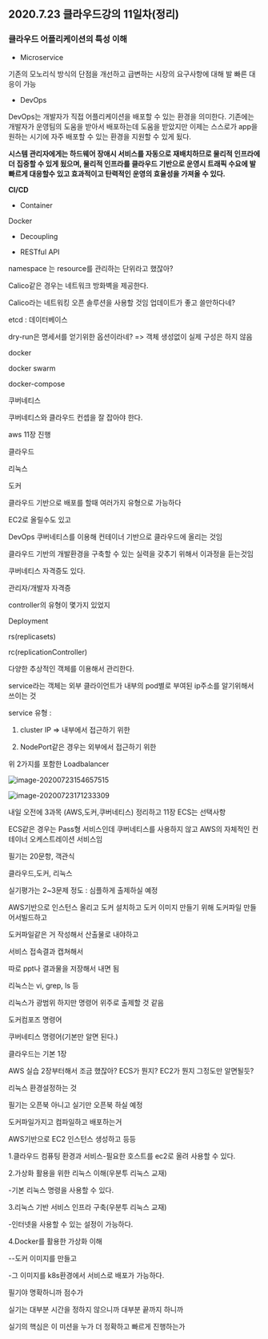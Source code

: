 ## 2020.7.23 클라우드강의 11일차(정리)



### 클라우드 어플리케이션의 특성 이해

- Microservice

기존의 모노리식 방식의 단점을 개선하고 급변하는 시장의 요구사항에 대해 발 빠른 대응이 가능



- DevOps

DevOps는 개발자가 직접 어플리케이션을 배포할 수 있는 환경을 의미한다. 기존에는 개발자가 운영팀의 도움을 받아서 배포하는데 도움을 받았지만 이제는 스스로가 app을 원하는 시기에 자주 배포할 수 있는 환경을 지원할 수 있게 됬다. 

**시스템 관리자에게는 하드웨어 장애시 서비스를 자동으로 재배치하므로 물리적 인프라에 더 집중할 수 있게 됬으며, 물리적 인프라를 클라우드 기반으로 운영시 트래픽 수요에 발빠르게 대응할수 있고 효과적이고 탄력적인 운영의 효율성을 가져올 수 있다.**

**CI/CD**



- Container

Docker

- Decoupling

- RESTful API

  



namespace 는 resource를 관리하는 단위라고 했잖아?

Calico같은 경우는 네트워크 방화벽을 제공한다.

Calico라는 네트워킹 오픈 솔루션을 사용할 것임 업데이트가 좋고 쓸만하다네?



etcd : 데이터베이스

dry-run은 명세서를 얻기위한 옵션이라네? => 객체 생성없이 실제 구성은 하지 않음





docker

docker swarm

docker-compose

쿠버네티스



쿠버네티스와 클라우드 컨셉을 잘 잡아야 한다.



aws 11장 진행



클라우드

리눅스

도커



클라우드 기반으로 배포를 할때 여러가지 유형으로 가능하다

EC2로 올릴수도 있고 





DevOps 쿠버네티스를 이용해 컨테이너 기반으로 클라우드에 올리는 것임



클라우드 기반의 개발환경을 구축할 수 있는 실력을 갖추기 위해서 이과정을 듣는것임



쿠버네티스 자격증도 있다.

관리자/개발자 자격증





controller의 유형이 몇가지 있었지

Deployment

rs(replicasets)

rc(replicationController)



다양한 추상적인 객체를 이용해서 관리한다.



service라는 객체는 외부 클라이언트가 내부의 pod별로 부여된 ip주소를 알기위해서 쓰이는 것



service 유형 : 

1. cluster IP => 내부에서 접근하기 위한 

2. NodePort같은 경우는 외부에서 접근하기 위한

위 2가지를 포함한 Loadbalancer

![image-20200723154657515](C:\Users\KAUstar\AppData\Roaming\Typora\typora-user-images\image-20200723154657515.png)

![image-20200723171233309](C:\Users\KAUstar\AppData\Roaming\Typora\typora-user-images\image-20200723171233309.png)





내일 오전에 3과목 (AWS,도커,쿠버네티스) 정리하고 11장 ECS는 선택사항

ECS같은 경우는 Pass형 서비스인데 쿠버네티스를 사용하지 않고 AWS의 자체적인 컨테이너 오케스트레이션 서비스임

 





필기는 20문항, 객관식

클라우드,도커, 리눅스



실기평가는 2~3문제 정도 : 심플하게 출제하실 예정

AWS기반으로 인스턴스 올리고 도커 설치하고 도커 이미지 만들기 위해 도커파일 만들어서빌드하고

도커파일같은 거 작성해서 산출물로 내야하고

서비스 접속결과 캡쳐해서 

따로 ppt나 결과물을 저장해서 내면 됨





리눅스는 vi, grep, ls 등

리눅스가 광범위 하지만 명령어 위주로 출제할 것 같음





도커컴포즈 명령어

쿠버네티스 명령어(기본만 알면 된다.)

클라우드는 기본 1장

AWS 실습 2장부터해서 조금 했잖아? ECS가 뭔지? EC2가 뭔지 그정도만 알면될듯?

리눅스 환경설정하는 것



필기는 오픈북 아니고 실기만 오픈북 하실 예정



도커파일가지고 컴파일하고 배포하는거

AWS기반으로 EC2 인스턴스 생성하고 등등





1.클라우드 컴퓨팅 환경과 서비스-필요한 호스트를 ec2로 올려 사용할 수 있다.



2.가상화 활용을 위한 리눅스 이해(우분투 리눅스 교재)

-기본 리눅스 명령을 사용할 수 있다.



3.리눅스 기반 서비스 인프라 구축(우분투 리눅스 교재)

-인터넷을 사용할 수 있는 설정이 가능하다.



4.Docker를 활용한 가상화 이해

--도커 이미지를 만들고

-그 이미지를 k8s환경에서 서비스로 배포가 가능하다.



필기야 명확하니까 점수가

실기는 대부분 시간을 정하지 않으니까 대부분 끝까지 하니까

실기의 핵심은 이 미션을 누가 더 정확하고 빠르게 진행하는가

